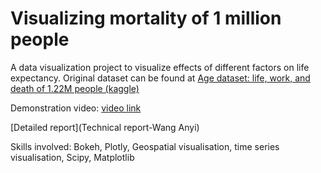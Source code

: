 # Visualizing mortality of 1 million people

A data visualization project to visualize effects of different factors on life expectancy. Original dataset can be found at [Age dataset: life, work, and death of 1.22M people (kaggle)](https://www.kaggle.com/datasets/imoore/age-dataset)

Demonstration video: [video link](https://youtu.be/NgCB6dTatKg)

[Detailed report](Technical report-Wang Anyi)

Skills involved: Bokeh, Plotly, Geospatial visualisation, time series visualisation, Scipy, Matplotlib
